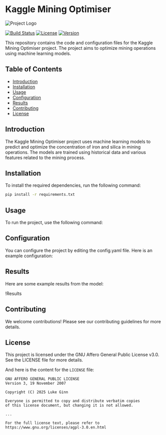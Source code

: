 # Kaggle Mining Optimiser

![Project Logo](path/to/logo.png)

[![Build Status](https://img.shields.io/travis/username/repo.svg)](https://travis-ci.org/username/repo)
[![License](https://img.shields.io/badge/license-AGPL-blue.svg)](LICENSE)
[![Version](https://img.shields.io/badge/version-1.0.0-brightgreen.svg)](https://github.com/username/repo/releases)

This repository contains the code and configuration files for the Kaggle Mining Optimiser project. The project aims to optimize mining operations using machine learning models.

## Table of Contents

- [Introduction](#introduction)
- [Installation](#installation)
- [Usage](#usage)
- [Configuration](#configuration)
- [Results](#results)
- [Contributing](#contributing)
- [License](#license)

## Introduction

The Kaggle Mining Optimiser project uses machine learning models to predict and optimize the concentration of iron and silica in mining operations. The models are trained using historical data and various features related to the mining process.

## Installation

To install the required dependencies, run the following command:

```bash
pip install -r requirements.txt
```

## Usage

To run the project, use the following command:

## Configuration

You can configure the project by editing the config.yaml file. Here is an example configuration:

## Results

Here are some example results from the model:

!Results

## Contributing

We welcome contributions! Please see our contributing guidelines for more details.

## License

This project is licensed under the GNU Affero General Public License v3.0. See the LICENSE file for more details.

And here is the content for the `LICENSE` file:

```plaintext
GNU AFFERO GENERAL PUBLIC LICENSE
Version 3, 19 November 2007

Copyright (C) 2025 Luke Ginn

Everyone is permitted to copy and distribute verbatim copies
of this license document, but changing it is not allowed.

...

For the full license text, please refer to https://www.gnu.org/licenses/agpl-3.0.en.html